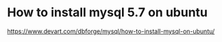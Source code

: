 # How to install mysql 5.7 on ubuntu
https://www.devart.com/dbforge/mysql/how-to-install-mysql-on-ubuntu/

